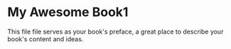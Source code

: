 My Awesome Book1
=======

This file file serves as your book's preface, a great place to describe your book's content and ideas.
